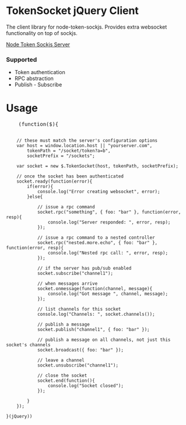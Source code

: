 <h1>TokenSocket jQuery Client</h1>
<p>
	The client library for node-token-sockjs. Provides extra websocket functionality on top of sockjs.
</p>
<p>
	<a href="https://github.com/azuqua/node-token-sockjs">Node Token Sockjs Server</a>
</p>
<h3>Supported</h3>
<ul>
	<li>Token authentication</li>
	<li>RPC abstraction</li>
	<li>Publish - Subscribe</li>
</ul>
<h1>Usage</h1>
<pre>
	(function($){

		// these must match the server's configuration options
		var host = window.location.host || "yourserver.com",
			tokenPath = "/socket/token?a=b",
			socketPrefix = "/sockets";

		var socket = new $.TokenSocket(host, tokenPath, socketPrefix);
		
		// once the socket has been authenticated
		socket.ready(function(error){
			if(error){
				console.log("Error creating websocket", error);
			}else{
				
				// issue a rpc command
				socket.rpc("something", { foo: "bar" }, function(error, resp){
					console.log("Server responded: ", error, resp);
				});
	
				// issue a rpc command to a nested controller
				socket.rpc("nested.more.echo", { foo: "bar" }, function(error, resp){
					console.log("Nested rpc call: ", error, resp);
				});

				// if the server has pub/sub enabled
				socket.subscribe("channel1");
		
				// when messages arrive
				socket.onmessage(function(channel, message){
					console.log("Got message ", channel, message);
				});

				// list channels for this socket
				console.log("Channels: ", socket.channels());

				// publish a message
				socket.publish("channel1", { foo: "bar" });

				// publish a message on all channels, not just this socket's channels
				socket.broadcast({ foo: "bar" });

				// leave a channel
				socket.unsubscribe("channel1");

				// close the socket
				socket.end(function(){
					console.log("Socket closed");
				});

			}
		});

	}(jQuery))
</pre>
